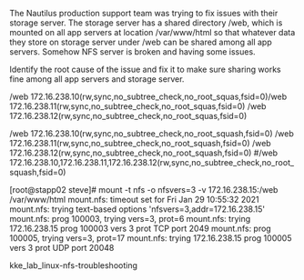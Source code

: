 The Nautilus production support team was trying to fix issues with their storage server. The storage server has a shared directory /web, which is mounted on all app servers at location /var/www/html so that whatever data they store on storage server under /web can be shared among all app servers. Somehow NFS server is broken and having some issues.


Identify the root cause of the issue and fix it to make sure sharing works fine among all app servers and storage server.

/web 172.16.238.10(rw,sync,no_subtree_check,no_root_squas,fsid=0)/web 172.16.238.11(rw,sync,no_subtree_check,no_root_squas,fsid=0)
/web 172.16.238.12(rw,sync,no_subtree_check,no_root_squas,fsid=0)


/web 172.16.238.10(rw,sync,no_subtree_check,no_root_squash,fsid=0)
/web 172.16.238.11(rw,sync,no_subtree_check,no_root_squash,fsid=0)
/web 172.16.238.12(rw,sync,no_subtree_check,no_root_squash,fsid=0)
#/web 172.16.238.10,172.16.238.11,172.16.238.12(rw,sync,no_subtree_check,no_root_squash,fsid=0)


[root@stapp02 steve]# mount -t nfs -o nfsvers=3 -v 172.16.238.15:/web /var/www/html
mount.nfs: timeout set for Fri Jan 29 10:55:32 2021
mount.nfs: trying text-based options 'nfsvers=3,addr=172.16.238.15'
mount.nfs: prog 100003, trying vers=3, prot=6
mount.nfs: trying 172.16.238.15 prog 100003 vers 3 prot TCP port 2049
mount.nfs: prog 100005, trying vers=3, prot=17
mount.nfs: trying 172.16.238.15 prog 100005 vers 3 prot UDP port 20048

kke_lab_linux-nfs-troubleshooting
